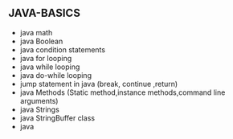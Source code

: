 ## JAVA-BASICS 
* java math 
* java Boolean    
* java condition statements
* java for looping
* java while looping
* java do-while looping 
* jump statement in java (break, continue ,return)
* java Methods (Static method,instance methods,command line arguments)
* java Strings
* java  StringBuffer class
* java
  
 
